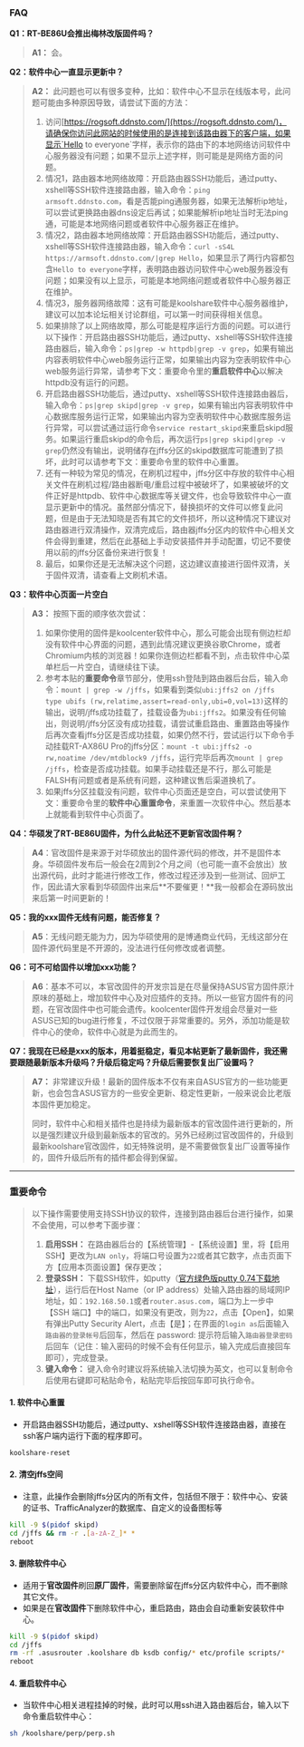 ### FAQ

**Q1：RT-BE86U会推出梅林改版固件吗？**

> **A1：** 会。

**Q2：软件中心一直显示更新中？**

> **A2：** 此问题也可以有很多变种，比如：软件中心不显示在线版本号，此问题可能由多种原因导致，请尝试下面的方法：
>
> 1. 访问[https://rogsoft.ddnsto.com/](https://rogsoft.ddnsto.com/)，请确保你访问此网站的时候使用的是连接到该路由器下的客户端，如果显示`Hello to everyone`字样，表示你的路由下的本地网络访问软件中心服务器没有问题；如果不显示上述字样，则可能是是网络方面的问题。
> 2. 情况1，路由器本地网络故障：开启路由器SSH功能后，通过putty、xshell等SSH软件连接路由器，输入命令：`ping armsoft.ddnsto.com`，看是否能ping通服务器，如果无法解析ip地址，可以尝试更换路由器dns设定后再试；如果能解析ip地址当时无法ping通，可能是本地网络问题或者软件中心服务器正在维护。
> 3. 情况2，路由器本地网络故障：开启路由器SSH功能后，通过putty、xshell等SSH软件连接路由器，输入命令：`curl -sS4L https://armsoft.ddnsto.com/|grep Hello`，如果显示了两行内容都包含`Hello to everyone`字样，表明路由器访问软件中心web服务器没有问题；如果没有以上显示，可能是本地网络问题或者软件中心服务器正在维护。
> 4. 情况3，服务器网络故障：这有可能是koolshare软件中心服务器维护，建议可以加本论坛相关讨论群组，可以第一时间获得相关信息。
> 5. 如果排除了以上网络故障，那么可能是程序运行方面的问题。可以进行以下操作：开启路由器SSH功能后，通过putty、xshell等SSH软件连接路由器后，输入命令：`ps|grep -w httpdb|grep -v grep`，如果有输出内容表明软件中心web服务运行正常，如果输出内容为空表明软件中心web服务运行异常，请参考下文：重要命令里的**重启软件中心**以解决httpdb没有运行的问题。
> 6. 开启路由器SSH功能后，通过putty、xshell等SSH软件连接路由器后，输入命令：`ps|grep skipd|grep -v grep`，如果有输出内容表明软件中心数据库服务运行正常，如果输出内容为空表明软件中心数据库服务运行异常，可以尝试通过运行命令`service restart_skipd`来重启skipd服务。如果运行重启skipd的命令后，再次运行`ps|grep skipd|grep -v grep`仍然没有输出，说明储存在jffs分区的skipd数据库可能遭到了损坏，此时可以请参考下文：重要命令里的软件中心重置。
> 7. 还有一种较为常见的情况，在刷机过程中，jffs分区中存放的软件中心相关文件在刷机过程/路由器断电/重启过程中被破坏了，如果被破坏的文件正好是httpdb、软件中心数据库等关键文件，也会导致软件中心一直显示更新中的情况。虽然部分情况下，替换损坏的文件可以修复此问题，但是由于无法知晓是否有其它的文件损坏，所以这种情况下建议对路由器进行双清操作，双清完成后，路由器jffs分区内的软件中心相关文件会得到重建，然后在此基础上手动安装插件并手动配置，切记不要使用以前的jffs分区备份来进行恢复！
> 8. 最后，如果你还是无法解决这个问题，这边建议直接进行固件双清，关于固件双清，请查看上文刷机术语。

**Q3：软件中心页面一片空白**

> **A3：** 按照下面的顺序依次尝试：
>
> 1. 如果你使用的固件是koolcenter软件中心，那么可能会出现有侧边栏却没有软件中心界面的问题，遇到此情况建议更换谷歌Chrome，或者Chromium内核的浏览器！如果你连侧边栏都看不到，点击软件中心菜单栏后一片空白，请继续往下读。
> 2. 参考本贴的**重要命令**章节部分，使用ssh登陆到路由器后台后，输入命令：`mount | grep -w /jffs`，如果看到类似`ubi:jffs2 on /jffs type ubifs (rw,relatime,assert=read-only,ubi=0,vol=13)`这样的输出，说明/jffs成功挂载了，挂载设备为`ubi:jffs2`。如果没有任何输出，则说明/jffs分区没有成功挂载，请尝试重启路由、重置路由等操作后再次查看jffs分区是否成功挂载，如果仍然不行，尝试运行以下命令手动挂载RT-AX86U Pro的jffs分区：`mount -t ubi:jffs2 -o rw,noatime /dev/mtdblock9 /jffs`，运行完毕后再次`mount | grep /jffs`，检查是否成功挂载。如果手动挂载还是不行，那么可能是FALSH有问题或者是系统有问题，这种建议售后渠道换机了。
> 3. 如果jffs分区挂载没有问题，软件中心页面还是空白，可以尝试使用下文：重要命令里的**软件中心重置命令**，来重置一次软件中心。然后基本上就能看到软件中心页面了。

**Q4：华硕发了RT-BE86U固件，为什么此帖还不更新官改固件啊？**

> **A4**：官改固件是来源于对华硕放出的固件源代码的修改，并不是固件本身。华硕固件发布后一般会在2周到2个月之间（也可能一直不会放出）放出源代码，此时才能进行修改工作，修改过程还涉及到一些测试、回炉工作，因此请大家看到华硕固件出来后**不要催更！**我一般都会在源码放出来后第一时间更新的！

**Q5：我的xxx固件无线有问题，能否修复？**

> **A5**：无线问题无能为力，因为华硕使用的是博通商业代码，无线这部分在固件源代码里是不开源的，没法进行任何修改或者调整。

**Q6：可不可给固件以增加xxx功能？**

> **A6**：基本不可以，本官改固件的开发宗旨是在尽量保持ASUS官方固件原汁原味的基础上，增加软件中心及对应插件的支持。所以一些官方固件有的问题，在官改固件中也可能会遗传。koolcenter固件开发组会尽量对一些ASUS已知的bug进行修复，不过仅限于非常重要的。另外，添加功能是软件中心的使命，软件中心就是为此而生的。

**Q7：我现在已经是xxx的版本，用着挺稳定，看见本帖更新了最新固件，我还需要跟随最新版本升级吗？升级后稳定吗？升级后需要恢复出厂设置吗？**

> **A7：** 非常建议升级！最新的固件版本不仅有来自ASUS官方的一些功能更新，也会包含ASUS官方的一些安全更新、稳定性更新，一般来说会比老版本固件更加稳定。
>
> 同时，软件中心和相关插件也是持续为最新版本的官改固件进行更新的，所以是强烈建议升级到最新版本的官改的。另外已经刷过官改固件的，升级到最新koolshare官改固件，如无特殊说明，是不需要做恢复出厂设置等操作的，固件升级后所有的插件都会得到保留。

---

### 重要命令

> 以下操作需要使用支持SSH协议的软件，连接到路由器后台进行操作，如果不会使用，可以参考下面步骤：
>
> 1. **启用SSH：** 在路由器后台的【系统管理】-【系统设置】里，将【启用 SSH】更改为`LAN only`，将端口号设置为`22`或者其它数字，点击页面下方【应用本页面设置】保存更改；
> 2. **登录SSH：** 下载SSH软件，如putty（[官方绿色版putty 0.74下载地址](https://the.earth.li/~sgtatham/putty/0.74/w64/putty.exe)），运行后在Host Name（or IP address）处输入路由器的局域网IP地址，如：`192.168.50.1`或者`router.asus.com`，端口为上一步中【SSH 端口】中的端口，如果没有更改，则为`22`，点击【Open】，如果有弹出Putty Security Alert，点击【是】；在界面的`login as`后面输入`路由器的登录帐号`后回车，然后在 password: 提示符后输入`路由器登录密码`后回车（记住：输入密码的时候不会有任何显示，输入完成后直接回车即可），完成登录。
> 3. **键入命令：** 键入命令时建议将系统输入法切换为英文，也可以复制命令后使用右键即可粘贴命令，粘贴完毕后按回车即可执行命令。

#### 1. 软件中心重置

- 开启路由器SSH功能后，通过putty、xshell等SSH软件连接路由器，直接在ssh客户端内运行下面的程序即可。

```bash
koolshare-reset
```


#### 2. 清空jffs空间

- 注意，此操作会删除jffs分区内的所有文件，包括但不限于：软件中心、安装的证书、TrafficAnalyzer的数据库、自定义的设备图标等

```bash
kill -9 $(pidof skipd)
cd /jffs && rm -r .[a-zA-Z_]* *
reboot
```

#### 3. 删除软件中心

- 适用于**官改固件**刷回**原厂固件**，需要删除留在jffs分区内软件中心，而不删除其它文件。
- 如果是在**官改固件**下删除软件中心，重启路由，路由会自动重新安装软件中心。

```bash
kill -9 $(pidof skipd)
cd /jffs
rm -rf .asusrouter .koolshare db ksdb config/* etc/profile scripts/*
reboot
```

#### 4. 重启软件中心

- 当软件中心相关进程挂掉的时候，此时可以用ssh进入路由器后台，输入以下命令重启软件中心：

```bash
sh /koolshare/perp/perp.sh
```

### 